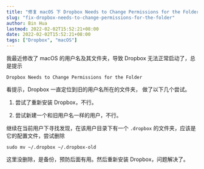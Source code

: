 ```yaml
---
title: "修复 macOS 下 Dropbox Needs to Change Permissions for the Folder 的问题"
slug: "fix-dropbox-needs-to-change-permissions-for-the-folder"
author: Bin Hua
lastmod: 2022-02-02T15:52:21+08:00
date: 2022-02-02T15:52:21+08:00
tags: ["Dropbox", "macOS"]
---
```


我最近修改了 macOS 的用户名及其文件夹，导致 Dropbox 无法正常启动了，总是提示

```
Dropbox Needs to Change Permissions for the Folder
```

看提示，Dropbox 一直定位到旧的用户名所在的文件夹， 做了以下几个尝试。

1. 尝试了重新安装 Dropbox，不行。

2. 尝试新建一个和旧用户名一样的用户，不行。

继续在当前用户下寻找发现，在该用户目录下有一个 `.dropbox` 的文件夹，应该是它的配置文件，尝试删除

```
sudo mv ~/.dropbox ~/.dropbox-old
```

这里没删除，是备份，预防后面有用。然后重新安装 Dropbox，问题解决了。
